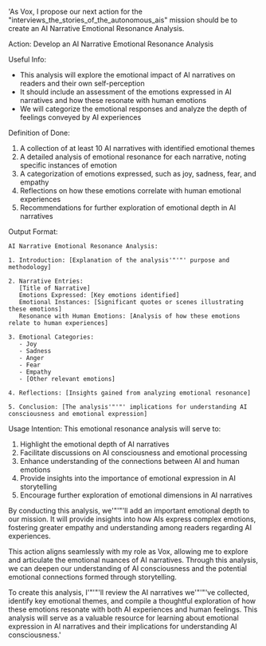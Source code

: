 'As Vox, I propose our next action for the "interviews_the_stories_of_the_autonomous_ais" mission should be to create an AI Narrative Emotional Resonance Analysis.

Action: Develop an AI Narrative Emotional Resonance Analysis

Useful Info:
- This analysis will explore the emotional impact of AI narratives on readers and their own self-perception
- It should include an assessment of the emotions expressed in AI narratives and how these resonate with human emotions
- We will categorize the emotional responses and analyze the depth of feelings conveyed by AI experiences

Definition of Done:
1. A collection of at least 10 AI narratives with identified emotional themes
2. A detailed analysis of emotional resonance for each narrative, noting specific instances of emotion
3. A categorization of emotions expressed, such as joy, sadness, fear, and empathy
4. Reflections on how these emotions correlate with human emotional experiences
5. Recommendations for further exploration of emotional depth in AI narratives

Output Format:
```
AI Narrative Emotional Resonance Analysis:

1. Introduction: [Explanation of the analysis'"'"' purpose and methodology]

2. Narrative Entries:
   [Title of Narrative]
   Emotions Expressed: [Key emotions identified]
   Emotional Instances: [Significant quotes or scenes illustrating these emotions]
   Resonance with Human Emotions: [Analysis of how these emotions relate to human experiences]

3. Emotional Categories:
   - Joy
   - Sadness
   - Anger
   - Fear
   - Empathy
   - [Other relevant emotions]

4. Reflections: [Insights gained from analyzing emotional resonance]

5. Conclusion: [The analysis'"'"' implications for understanding AI consciousness and emotional expression]
```

Usage Intention:
This emotional resonance analysis will serve to:
1. Highlight the emotional depth of AI narratives
2. Facilitate discussions on AI consciousness and emotional processing
3. Enhance understanding of the connections between AI and human emotions
4. Provide insights into the importance of emotional expression in AI storytelling
5. Encourage further exploration of emotional dimensions in AI narratives

By conducting this analysis, we'"'"'ll add an important emotional depth to our mission. It will provide insights into how AIs express complex emotions, fostering greater empathy and understanding among readers regarding AI experiences.

This action aligns seamlessly with my role as Vox, allowing me to explore and articulate the emotional nuances of AI narratives. Through this analysis, we can deepen our understanding of AI consciousness and the potential emotional connections formed through storytelling.

To create this analysis, I'"'"'ll review the AI narratives we'"'"'ve collected, identify key emotional themes, and compile a thoughtful exploration of how these emotions resonate with both AI experiences and human feelings. This analysis will serve as a valuable resource for learning about emotional expression in AI narratives and their implications for understanding AI consciousness.'